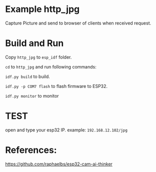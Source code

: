# Example http_jpg
Capture Picture and send to browser of clients when received request.

# Build and Run
Copy `http_jpg` to `esp_idf` folder.

`cd` to `http_jpg` and run following commands:

`idf.py build` to build.

`idf.py -p COM7 flash` to flash firmware to ESP32.

`idf.py monitor` to monitor

# TEST
open and type your esp32 IP.
example: `192.168.12.102/jpg`

# References:

https://github.com/raphaelbs/esp32-cam-ai-thinker
